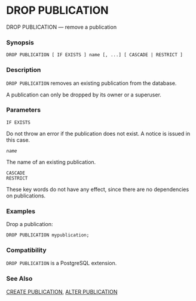 # DROP PUBLICATION

DROP PUBLICATION — remove a publication

### Synopsis

```
DROP PUBLICATION [ IF EXISTS ] name [, ...] [ CASCADE | RESTRICT ]
```

### Description

`DROP PUBLICATION` removes an existing publication from the database.

A publication can only be dropped by its owner or a superuser.

### Parameters

`IF EXISTS`

Do not throw an error if the publication does not exist. A notice is issued in this case.

_`name`_

The name of an existing publication.

`CASCADE`\
`RESTRICT`

These key words do not have any effect, since there are no dependencies on publications.

### Examples

Drop a publication:

```
DROP PUBLICATION mypublication;
```

### Compatibility

`DROP PUBLICATION` is a PostgreSQL extension.

### See Also

[CREATE PUBLICATION](create-publication.md), [ALTER PUBLICATION](alter-publication.md)
